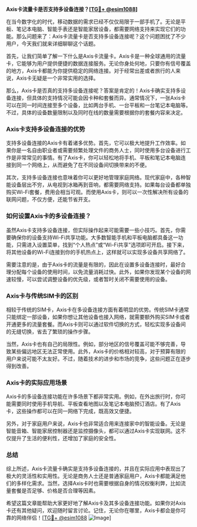 **Axis卡流量卡是否支持多设备连接？[[TG💪+ @esim1088](https://t.me/s/esim1088)]**

在当今数字化的时代，移动数据的需求已经不仅仅局限于一部手机了。无论是平板、笔记本电脑、智能手表还是智能家居设备，都需要网络支持来实现它们的功能。那么问题来了：Axis卡流量卡是否支持多设备连接呢？这个问题困扰了不少用户，今天我们就来详细聊聊这个话题。

首先，让我们简单了解一下什么是Axis卡流量卡。Axis卡是一种全球通用的流量卡，它能够为用户提供便捷的数据连接服务。无论你身处何地，只要你有信号覆盖的地方，Axis卡都能为你提供稳定的网络连接。对于经常出差或者旅行的人来说，Axis卡无疑是一个非常实用的选择。

那么，Axis卡是否真的支持多设备连接呢？答案是肯定的！Axis卡确实支持多设备连接，但具体的支持情况可能会因卡种和套餐而异。通常情况下，一张Axis卡可以在同一时间连接至多个设备，比如两台手机、一台平板和一台笔记本电脑等。不过，具体的设备数量限制以及同时在线的数量需要根据你的套餐内容来决定。

### **Axis卡支持多设备连接的优势**

支持多设备连接的Axis卡有着诸多优势。首先，它可以极大地提升工作效率。如果你是一名自由职业者或需要频繁处理文件的商务人士，同时使用多台设备进行工作是非常常见的事情。有了Axis卡，你可以轻松地将手机、平板和笔记本电脑连接到同一个网络上，从而避免了在不同设备间切换带来的不便。

其次，支持多设备连接也意味着你可以更好地管理家庭网络。现代家庭中，各种智能设备层出不穷，从电视到冰箱再到音响，都需要网络支持。如果每台设备都单独购买Wi-Fi套餐，费用会相当可观。而使用Axis卡，则可以一次性解决所有设备的联网问题，不仅方便，还能节省开支。

### **如何设置Axis卡的多设备连接？**

虽然Axis卡支持多设备连接，但实际操作起来可能需要一些小技巧。首先，你需要确保你的设备支持Wi-Fi共享功能。大多数智能手机和平板电脑都具备这一功能，只需进入设置菜单，找到“个人热点”或“Wi-Fi共享”选项即可开启。接下来，将其他设备的Wi-Fi连接到你的手机热点上，这样就可以实现多设备共享网络了。

需要注意的是，由于Axis卡的流量是有限的，因此在设置多设备连接时，最好合理分配每个设备的使用时间，以免流量消耗过快。此外，如果你发现某个设备的网速较慢，可以尝试调整设备的优先级，或者暂时关闭不需要使用的设备。

### **Axis卡与传统SIM卡的区别**

相较于传统的SIM卡，Axis卡在多设备连接方面有着明显的优势。传统SIM卡通常只能绑定一部设备，如果你想让其他设备也接入网络，就需要额外购买SIM卡或者开通更多的流量套餐。而Axis卡则可以通过软件切换的方式，轻松实现多设备间的无缝切换，省去了繁琐的操作步骤。

当然，Axis卡也有自己的局限性。例如，部分地区的信号覆盖可能不够完善，导致某些偏远地区无法正常使用。此外，Axis卡的价格相对较高，对于预算有限的用户来说可能不太友好。不过，随着技术的进步和市场的竞争，这些问题正在逐步得到改善。

### **Axis卡的实际应用场景**

Axis卡的多设备连接功能在许多场景下都非常实用。例如，在外出旅行时，你可能需要同时使用手机导航、平板查看地图以及笔记本电脑预订酒店。有了Axis卡，这些操作都可以在同一网络下完成，既高效又便捷。

另外，对于家庭用户来说，Axis卡也非常适合用来连接家中的智能设备。无论是智能音箱、智能家居控制器还是监控摄像头，都可以通过Axis卡实现联网。这不仅提升了生活的便利性，还增加了家庭的安全性。

### **总结**

综上所述，Axis卡流量卡确实是支持多设备连接的，并且在实际应用中表现出了极大的灵活性和实用性。无论是商务人士还是普通家庭用户，Axis卡都能满足他们的多样化需求。当然，选择Axis卡时也需要根据自身的情况权衡利弊，比如流量套餐是否足够、价格是否合理等因素。

希望这篇文章能帮助大家更好地了解Axis卡及其多设备连接功能。如果你对Axis卡还有其他疑问，欢迎随时留言讨论。记住，无论你在哪里，Axis卡都会是你可靠的网络伴侣！[[TG💪+ @esim1088](https://t.me/s/esim1088) ![Image](https://i.postimg.cc/4NQfJmqS/Snipaste-2025-05-13-00-14-12.png)]